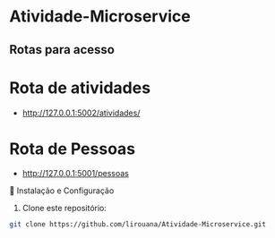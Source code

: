 # Atividade-Microservice


## Rotas para acesso
# Rota de atividades
- http://127.0.0.1:5002/atividades/

# Rota de Pessoas
- http://127.0.0.1:5001/pessoas


🔧 Instalação e Configuração

1. Clone este repositório:
 ```sh
git clone https://github.com/lirouana/Atividade-Microservice.git
```
